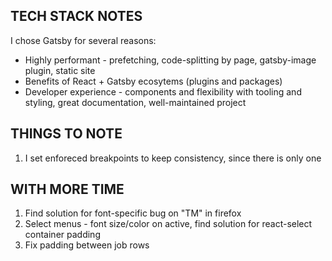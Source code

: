 ## TECH STACK NOTES
I chose Gatsby for several reasons:
- Highly performant - prefetching, code-splitting by page, gatsby-image plugin, static site
- Benefits of React + Gatsby ecosytems (plugins and packages)
- Developer experience - components and flexibility with tooling and styling, great documentation, well-maintained project

## THINGS TO NOTE
1. I set enforeced breakpoints to keep consistency, since there is only one

## WITH MORE TIME
1. Find solution for font-specific bug on "TM" in firefox
2. Select menus - font size/color on active, find solution for react-select container padding
3. Fix padding between job rows
